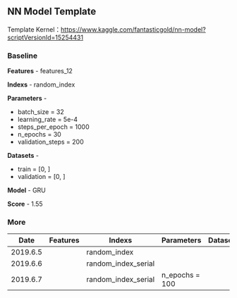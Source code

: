 ## NN Model Template

Template Kernel：<https://www.kaggle.com/fantasticgold/nn-model?scriptVersionId=15254431>



### Baseline

**Features** - features_12

**Indexs** - random_index

**Parameters** - 

+ batch_size = 32
+ learning_rate = 5e-4
+ steps_per_epoch = 1000
+ n_epochs = 30
+ validation_steps = 200

**Datasets** - 

+ train = [0, ]
+ validation = [0, ]

**Model** - GRU

**Score** - 1.55



### More

| Date     | Features | Indexs              | Parameters     | Datasets | Model | Score |
| -------- | -------- | ------------------- | -------------- | -------- | ----- | ----- |
| 2019.6.5 |          | random_index        |                |          | LSTM  | 1.52  |
| 2019.6.6 |          | random_index_serial |                |          | LSTM  | 1.48  |
| 2019.6.7 |          | random_index_serial | n_epochs = 100 |          | LSTM  | 1.59  |

